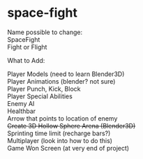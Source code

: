 # space-fight

Name possible to change:
<br/>
SpaceFight
<br/>
Fight or Flight
<br/>

What to Add:

Player Models (need to learn Blender3D)
<br/>Player Animations (blender? not sure)
<br/>Player Punch, Kick, Block
<br/>Player Special Abilities
<br/>Enemy AI
<br/>Healthbar
<br/>Arrow that points to location of enemy
<br/>~~Create 3D Hollow Sphere Arena (Blender3D)~~
<br/>Sprinting time limit (recharge bars?)
<br/>Multiplayer (look into how to do this)
<br/>Game Won Screen (at very end of project)
